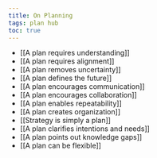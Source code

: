 ```yaml
---
title: On Planning
tags: plan hub
toc: true
---
```


- [[A plan requires understanding]] 
- [[A plan requires alignment]]
- [[A plan removes uncertainty]]
- [[A plan defines the future]]
- [[A plan encourages communication]]
- [[A plan encourages collaboration]]
- [[A plan enables repeatability]]
- [[A plan creates organization]]
- [[Strategy is simply a plan]]
- [[A plan clarifies intentions and needs]]
- [[A plan points out knowledge gaps]]
- [[A plan can be flexible]]
